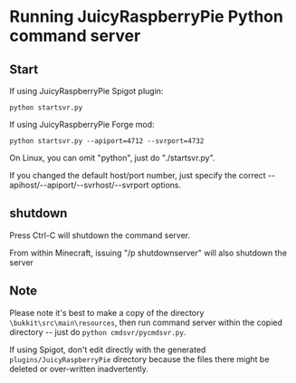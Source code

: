 # Running JuicyRaspberryPie Python command server

## Start

If using JuicyRaspberryPie Spigot plugin:

    python startsvr.py

If using JuicyRaspberryPie Forge mod:

    python startsvr.py --apiport=4712 --svrport=4732

On Linux, you can omit "python", just do "./startsvr.py".

If you changed the default host/port number, just specify the correct --apihost/--apiport/--svrhost/--svrport options.
 
## shutdown 

Press Ctrl-C will shutdown the command server.

From within Minecraft, issuing "/p shutdownserver" will also shutdown the server

## **Note**

Please note it's best to make a copy of the directory `\bukkit\src\main\resources`, then run command server within the copied directory -- just do `python cmdsvr/pycmdsvr.py`.

If using Spigot, don't edit directly with the generated `plugins/JuicyRaspberryPie` directory because the files there might be deleted or over-written inadvertently.
